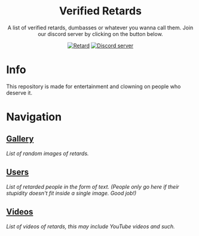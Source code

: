 
<h1 align="center">Verified Retards</h1>

<p align="center">A list of verified retards, dumbasses or whatever you wanna call them. Join our discord server by clicking on the button below.</p>

<div align="center">
  <a href="https://www.cdc.gov/ncbddd/birthdefects/downsyndrome/images/boy-with-DS-red-shirt-400px.jpg"><img src="https://img.shields.io/badge/retard-yes-red" alt="Retard"/></a>
  <a href="https://discord.gg/c3VxXhcmgv"><img src="https://img.shields.io/badge/Discord-server-blue" alt="Discord server"/></a>
</div>

# Info
This repository is made for entertainment and clowning on people who deserve it.

# Navigation
## [Gallery](https://github.com/Cypphi/verified-retards/tree/main/gallery) 
*List of random images of retards.*
## [Users](https://github.com/Cypphi/verified-retards/tree/main/users) 
*List of retarded people in the form of text. (People only go here if their stupidity doesn't fit inside a single image. Good job!)*
## [Videos](https://github.com/Cypphi/verified-retards/tree/main/videos) 
*List of videos of retards, this may include YouTube videos and such.*
